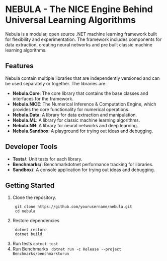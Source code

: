 # NEBULA - The NICE Engine Behind Universal Learning Algorithms

Nebula is a modular, open source .NET machine learning framework built for flexibility and experimentation.
The framework includes components for data extraction, creating neural networks and pre built classic machine learning algorithms.

## Features

Nebula contain multiple libraries that are independently versioned and can be used separately or together. The libraries are:

- **Nebula.Core**: The core library that contains the base classes and interfaces for the framework.
- **Nebula.NICE**: The Numerical Inference & Computation Engine, which provides the core functionality for numerical operations.
- **Nebula.Data**: A library for data extraction and manipulation.
- **Nebula.ML**: A library for classic machine learning algorithms.
- **Nebula.NN**: A library for neural networks and deep learning.
- **Nebula.Sandbox**: A playground for trying out ideas and debugging.

## Developer Tools

- **Tests/**: Unit tests for each library.
- **Benchmarks/**: Benchmarkdotnet performance tracking for libraries.
- **Sandbox/**: A console application for trying out ideas and debugging.

## Getting Started
1. Clone the repository. 
   ``` 
	git clone https://github.com/yourusername/nebula.git
	cd nebula 
   ```
2. Restore dependencies
   ```
	dotnet restore
	dotnet build
   ```
3. Run tests
   ``` dotnet test ```
4. Run Benchmarks 
   ``` dotnet run -c Release --project Benchmarks/benchmarktorun```